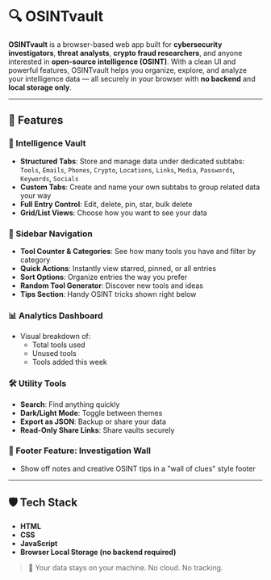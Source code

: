 # 🔍 OSINTvault

**OSINTvault** is a browser-based web app built for **cybersecurity investigators**, **threat analysts**, **crypto fraud researchers**, and anyone interested in **open-source intelligence (OSINT)**. With a clean UI and powerful features, OSINTvault helps you organize, explore, and analyze your intelligence data — all securely in your browser with **no backend** and **local storage only**.

---

## 🚀 Features

### 🧠 Intelligence Vault
- **Structured Tabs**: Store and manage data under dedicated subtabs:  
  `Tools`, `Emails`, `Phones`, `Crypto`, `Locations`, `Links`, `Media`, `Passwords`, `Keywords`, `Socials`
- **Custom Tabs**: Create and name your own subtabs to group related data your way
- **Full Entry Control**: Edit, delete, pin, star, bulk delete
- **Grid/List Views**: Choose how you want to see your data

### 🧭 Sidebar Navigation
- **Tool Counter & Categories**: See how many tools you have and filter by category
- **Quick Actions**: Instantly view starred, pinned, or all entries
- **Sort Options**: Organize entries the way you prefer
- **Random Tool Generator**: Discover new tools and ideas
- **Tips Section**: Handy OSINT tricks shown right below

### 📊 Analytics Dashboard
- Visual breakdown of:
  - Total tools used
  - Unused tools
  - Tools added this week

### 🛠 Utility Tools
- **Search**: Find anything quickly
- **Dark/Light Mode**: Toggle between themes
- **Export as JSON**: Backup or share your data
- **Read-Only Share Links**: Share vaults securely

### 🧱 Footer Feature: Investigation Wall
- Show off notes and creative OSINT tips in a "wall of clues" style footer

---

## 🛡 Tech Stack

- **HTML**
- **CSS**
- **JavaScript**
- **Browser Local Storage (no backend required)**

> 🔐 Your data stays on your machine. No cloud. No tracking.
